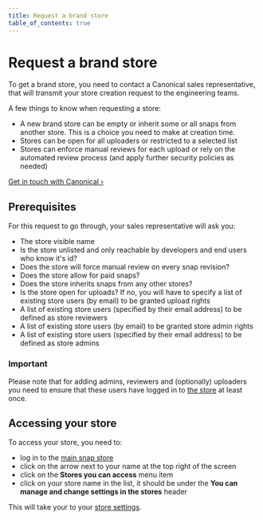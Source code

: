 ```yaml
---
title: Request a brand store
table_of_contents: true
---
```


# Request a brand store

To get a brand store, you need to contact a Canonical sales representative, that will transmit your store creation request to the engineering teams.

A few things to know when requesting a store:

* A new brand store can be empty or inherit some or all snaps from another store. This is a choice you need to make at creation time.
* Stores can be open for all uploaders or restricted to a selected list
* Stores can enforce manual reviews for each upload or rely on the automated review process (and apply further security policies as needed)

[Get in touch with Canonical &rsaquo;](https://www.ubuntu.com/core/contact-us)

## Prerequisites

For this request to go through, your sales representative will ask you:

* The store visible name
* Is the store unlisted and only reachable by developers and end users who know it's id?
* Does the store will force manual review on every snap revision?
* Does the store allow for paid snaps?
* Does the store inherits snaps from any other stores?
* Is the store open for uploads? If no, you will have to specify a list of existing store users (by email) to be granted upload rights
* A list of existing store users (specified by their email address) to be defined as store reviewers
* A list of existing store users (by email) to be granted store admin rights
* A list of existing store users (specified by their email address) to be defined as store admins

### Important

Please note that for adding admins, reviewers and (optionally)
uploaders you need to ensure that these users have logged in to
[the store](https://myapps.developer.ubuntu.com/) at least once.

## Accessing your store

To access your store, you need to:

* log in to the [main snap store](https://myapps.developer.ubuntu.com)
* click on the arrow next to your name at the top right of the screen
* click on the **Stores you can access** menu item
* click on your store name in the list, it should be under the **You can manage and change settings in the stores** header

This will take your to your [store settings](docs/settings.md).

